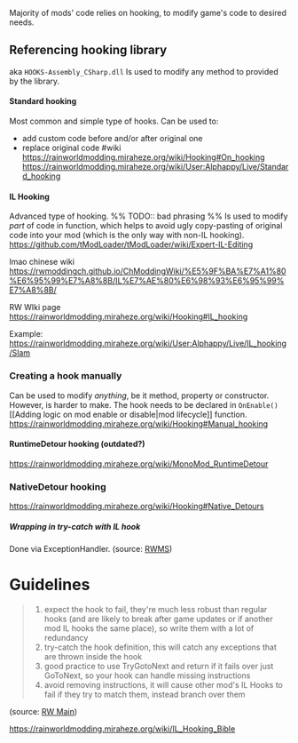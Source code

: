 Majority of mods' code relies on hooking, to modify game's code to desired needs.
## Referencing hooking library
aka `HOOKS-Assembly_CSharp.dll`
Is used to modify any method to provided by the library.
#### Standard hooking 
Most common and simple type of hooks.
Can be used to:
- add custom code before and/or after original one
- replace original code
#wiki
https://rainworldmodding.miraheze.org/wiki/Hooking#On_hooking
https://rainworldmodding.miraheze.org/wiki/User:Alphappy/Live/Standard_hooking

#### IL Hooking
Advanced type of hooking.
%% TODO:: bad phrasing %%
Is used to modify *part* of code in function, which helps to avoid ugly copy-pasting of original code into your mod (which is the only way with non-IL hooking).
https://github.com/tModLoader/tModLoader/wiki/Expert-IL-Editing

lmao chinese wiki  
https://rwmoddingch.github.io/ChModdingWiki/%E5%9F%BA%E7%A1%80%E6%95%99%E7%A8%8B/IL%E7%AE%80%E6%98%93%E6%95%99%E7%A8%8B/

RW WIki page
https://rainworldmodding.miraheze.org/wiki/Hooking#IL_hooking

Example:
https://rainworldmodding.miraheze.org/wiki/User:Alphappy/Live/IL_hooking/Slam

### Creating a hook manually
Can be used to modify *anything*, be it method, property or constructor. However, is harder to make. 
The hook needs to be declared in `OnEnable()` [[Adding logic on mod enable or disable|mod lifecycle]] function.
https://rainworldmodding.miraheze.org/wiki/Hooking#Manual_hooking
#### RuntimeDetour hooking (outdated?)
https://rainworldmodding.miraheze.org/wiki/MonoMod_RuntimeDetour

### NativeDetour hooking
https://rainworldmodding.miraheze.org/wiki/Hooking#Native_Detours

##### Wrapping in try-catch with IL hook  
Done via ExceptionHandler.
(source: [RWMS](https://discord.com/channels/1237826015829557400/1237868501960491141/1329397865029697587))

# Guidelines

> 1. expect the hook to fail, they're much less robust than regular hooks (and are likely to break after game updates or if another mod IL hooks the same place), so write them with a lot of redundancy   
> 2. try-catch the hook definition, this will catch any exceptions that are thrown inside the hook   
> 3. good practice to use TryGotoNext and return if it fails over just GoToNext, so your hook can handle missing instructions   
> 4. avoid removing instructions, it will cause other mod's IL Hooks to fail if they try to match them, instead branch over them

(source: [RW Main](https://discord.com/channels/291184728944410624/431534164932689921/1332333516641407038))

https://rainworldmodding.miraheze.org/wiki/IL_Hooking_Bible

